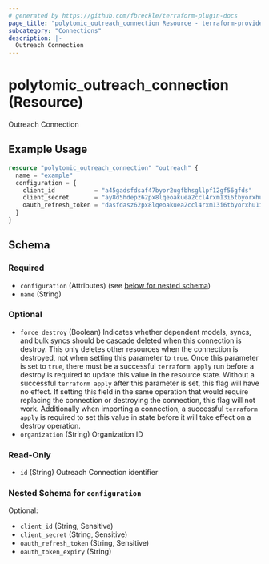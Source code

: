 ```yaml
---
# generated by https://github.com/fbreckle/terraform-plugin-docs
page_title: "polytomic_outreach_connection Resource - terraform-provider-polytomic"
subcategory: "Connections"
description: |-
  Outreach Connection
---
```


# polytomic_outreach_connection (Resource)

Outreach Connection

## Example Usage

```terraform
resource "polytomic_outreach_connection" "outreach" {
  name = "example"
  configuration = {
    client_id           = "a45gadsfdsaf47byor2ugfbhsgllpf12gf56gfds"
    client_secret       = "ay8d5hdepz62px8lqeoakuea2ccl4rxm13i6tbyorxhu1i20kc8ruvksmzxq"
    oauth_refresh_token = "dasfdasz62px8lqeoakuea2ccl4rxm13i6tbyorxhu1i20kc8ruvksmzxq"
  }
}
```

<!-- schema generated by tfplugindocs -->
## Schema

### Required

- `configuration` (Attributes) (see [below for nested schema](#nestedatt--configuration))
- `name` (String)

### Optional

- `force_destroy` (Boolean) Indicates whether dependent models, syncs, and bulk syncs should be cascade deleted when this connection is destroy. This only deletes other resources when the connection is destroyed, not when setting this parameter to `true`. Once this parameter is set to `true`, there must be a successful `terraform apply` run before a destroy is required to update this value in the resource state. Without a successful `terraform apply` after this parameter is set, this flag will have no effect. If setting this field in the same operation that would require replacing the connection or destroying the connection, this flag will not work. Additionally when importing a connection, a successful `terraform apply` is required to set this value in state before it will take effect on a destroy operation.
- `organization` (String) Organization ID

### Read-Only

- `id` (String) Outreach Connection identifier

<a id="nestedatt--configuration"></a>
### Nested Schema for `configuration`

Optional:

- `client_id` (String, Sensitive)
- `client_secret` (String, Sensitive)
- `oauth_refresh_token` (String, Sensitive)
- `oauth_token_expiry` (String)


